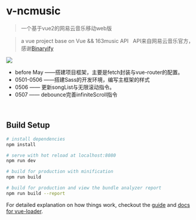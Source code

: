 # v-ncmusic 
> 一个基于vue2的网易云音乐移动web版

> a vue project base on Vue && 163music API
 
> API来自网易云音乐官方，感谢[Binaryify](https://github.com/Binaryify/NeteaseCloudMusicApi)
<img src="https://github.com/ron0115/v-ncmusic/blob/master/screenshots/songlist.png">

- before May ——搭建项目框架，主要是fetch封装与vue-router的配置。
- 0501-0506 ——搭建Sass的开发环境，编写主框架的样式
- 0506 —— 更新songList与无限滚动指令。
- 0507 —— debounce完善infiniteScroll指令

 

## Build Setup

``` bash
# install dependencies
npm install

# serve with hot reload at localhost:8080
npm run dev

# build for production with minification
npm run build

# build for production and view the bundle analyzer report
npm run build --report
```

For detailed explanation on how things work, checkout the [guide](http://vuejs-templates.github.io/webpack/) and [docs for vue-loader](http://vuejs.github.io/vue-loader).
